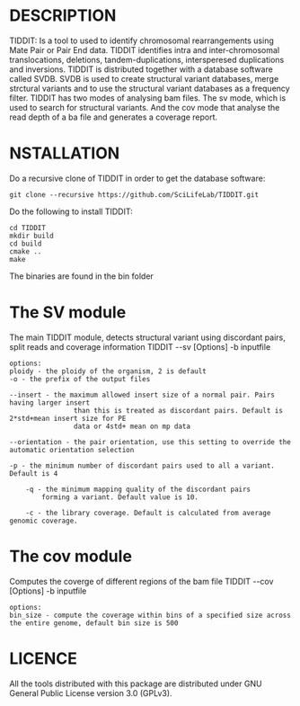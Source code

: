 DESCRIPTION
==============
TIDDIT: Is a tool to used to identify  chromosomal rearrangements using Mate Pair or Pair End data. TIDDIT identifies intra and inter-chromosomal translocations, deletions, tandem-duplications, intersperesed duplications and inversions. 
TIDDIT is distributed together with a database software called SVDB. SVDB is used to create structural variant databases, merge strctural variants and to use the structural variant databases as a frequency filter.
TIDDIT has two modes of analysing bam files. The sv mode, which is used to search for structural variants. And the cov mode that analyse the read depth of a ba file and generates a coverage report.

NSTALLATION
==============
Do a recursive clone of TIDDIT in order to get the database software:
```
git clone --recursive https://github.com/SciLifeLab/TIDDIT.git
```

Do the following to install TIDDIT:
```
cd TIDDIT
mkdir build
cd build
cmake ..
make
```
The binaries are found in the bin folder

The SV module
=============
The main TIDDIT module, detects structural variant using discordant pairs, split reads and coverage information
    TIDDIT --sv [Options] -b inputfile 

    options:
    ploidy - the ploidy of the organism, 2 is default
    -o - the prefix of the output files
        
    --insert - the maximum allowed insert size of a normal pair. Pairs having larger insert 
                    than this is treated as discordant pairs. Default is 2*std+mean insert size for PE 
                    data or 4std+ mean on mp data
                        
    --orientation - the pair orientation, use this setting to override the automatic orientation selection
            
    -p - the minimum number of discordant pairs used to all a variant. Default is 4
            
        -q - the minimum mapping quality of the discordant pairs 
            forming a variant. Default value is 10.
                                        
        -c - the library coverage. Default is calculated from average genomic coverage.

The cov module
==============
Computes the coverge of different regions of the bam file
    TIDDIT --cov [Options] -b inputfile
    
    options:
    bin_size - compute the coverage within bins of a specified size across the entire genome, default bin size is 500


LICENCE
==============
All the tools distributed with this package are distributed under GNU General Public License version 3.0 (GPLv3). 



